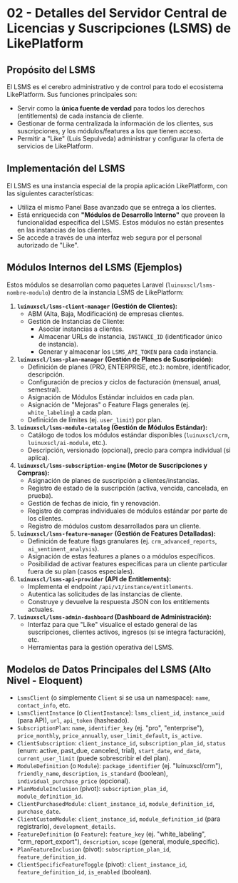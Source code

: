 # 02 - Detalles del Servidor Central de Licencias y Suscripciones (LSMS) de LikePlatform

## Propósito del LSMS

El LSMS es el cerebro administrativo y de control para todo el ecosistema LikePlatform. Sus funciones principales son:

-   Servir como la **única fuente de verdad** para todos los derechos (entitlements) de cada instancia de cliente.
-   Gestionar de forma centralizada la información de los clientes, sus suscripciones, y los módulos/features a los que tienen acceso.
-   Permitir a "Like" (Luis Sepulveda) administrar y configurar la oferta de servicios de LikePlatform.

## Implementación del LSMS

El LSMS es una instancia especial de la propia aplicación LikePlatform, con las siguientes características:

-   Utiliza el mismo Panel Base avanzado que se entrega a los clientes.
-   Está enriquecida con **"Módulos de Desarrollo Interno"** que proveen la funcionalidad específica del LSMS. Estos módulos no están presentes en las instancias de los clientes.
-   Se accede a través de una interfaz web segura por el personal autorizado de "Like".

## Módulos Internos del LSMS (Ejemplos)

Estos módulos se desarrollan como paquetes Laravel (`luinuxscl/lsms-nombre-modulo`) dentro de la instancia LSMS de LikePlatform:

1.  **`luinuxscl/lsms-client-manager` (Gestión de Clientes):**
    -   ABM (Alta, Baja, Modificación) de empresas clientes.
    -   Gestión de Instancias de Cliente:
        -   Asociar instancias a clientes.
        -   Almacenar URLs de instancia, `INSTANCE_ID` (identificador único de instancia).
        -   Generar y almacenar los `LSMS_API_TOKEN` para cada instancia.
2.  **`luinuxscl/lsms-plan-manager` (Gestión de Planes de Suscripción):**
    -   Definición de planes (PRO, ENTERPRISE, etc.): nombre, identificador, descripción.
    -   Configuración de precios y ciclos de facturación (mensual, anual, semestral).
    -   Asignación de Módulos Estándar incluidos en cada plan.
    -   Asignación de "Mejoras" o Feature Flags generales (ej. `white_labeling`) a cada plan.
    -   Definición de límites (ej. `user_limit`) por plan.
3.  **`luinuxscl/lsms-module-catalog` (Gestión de Módulos Estándar):**
    -   Catálogo de todos los módulos estándar disponibles (`luinuxscl/crm`, `luinuxscl/ai-module`, etc.).
    -   Descripción, versionado (opcional), precio para compra individual (si aplica).
4.  **`luinuxscl/lsms-subscription-engine` (Motor de Suscripciones y Compras):**
    -   Asignación de planes de suscripción a clientes/instancias.
    -   Registro de estado de la suscripción (activa, vencida, cancelada, en prueba).
    -   Gestión de fechas de inicio, fin y renovación.
    -   Registro de compras individuales de módulos estándar por parte de los clientes.
    -   Registro de módulos custom desarrollados para un cliente.
5.  **`luinuxscl/lsms-feature-manager` (Gestión de Features Detalladas):**
    -   Definición de feature flags granulares (ej. `crm_advanced_reports`, `ai_sentiment_analysis`).
    -   Asignación de estas features a planes o a módulos específicos.
    -   Posibilidad de activar features específicas para un cliente particular fuera de su plan (casos especiales).
6.  **`luinuxscl/lsms-api-provider` (API de Entitlements):**
    -   Implementa el endpoint `/api/v1/instance/entitlements`.
    -   Autentica las solicitudes de las instancias de cliente.
    -   Construye y devuelve la respuesta JSON con los entitlements actuales.
7.  **`luinuxscl/lsms-admin-dashboard` (Dashboard de Administración):**
    -   Interfaz para que "Like" visualice el estado general de las suscripciones, clientes activos, ingresos (si se integra facturación), etc.
    -   Herramientas para la gestión operativa del LSMS.

## Modelos de Datos Principales del LSMS (Alto Nivel - Eloquent)

-   `LsmsClient` (o simplemente `Client` si se usa un namespace): `name`, `contact_info`, etc.
-   `LsmsClientInstance` (o `ClientInstance`): `lsms_client_id`, `instance_uuid` (para API), `url`, `api_token` (hasheado).
-   `SubscriptionPlan`: `name`, `identifier_key` (ej. "pro", "enterprise"), `price_monthly`, `price_annually`, `user_limit_default`, `is_active`.
-   `ClientSubscription`: `client_instance_id`, `subscription_plan_id`, `status` (enum: active, past_due, canceled, trial), `start_date`, `end_date`, `current_user_limit` (puede sobrescribir el del plan).
-   `ModuleDefinition` (o `Module`): `package_identifier` (ej. "luinuxscl/crm"), `friendly_name`, `description`, `is_standard` (boolean), `individual_purchase_price` (opcional).
-   `PlanModuleInclusion` (pivot): `subscription_plan_id`, `module_definition_id`.
-   `ClientPurchasedModule`: `client_instance_id`, `module_definition_id`, `purchase_date`.
-   `ClientCustomModule`: `client_instance_id`, `module_definition_id` (para registrarlo), `development_details`.
-   `FeatureDefinition` (o `Feature`): `feature_key` (ej. "white_labeling", "crm_report_export"), `description`, `scope` (general, module_specific).
-   `PlanFeatureInclusion` (pivot): `subscription_plan_id`, `feature_definition_id`.
-   `ClientSpecificFeatureToggle` (pivot): `client_instance_id`, `feature_definition_id`, `is_enabled` (boolean).

